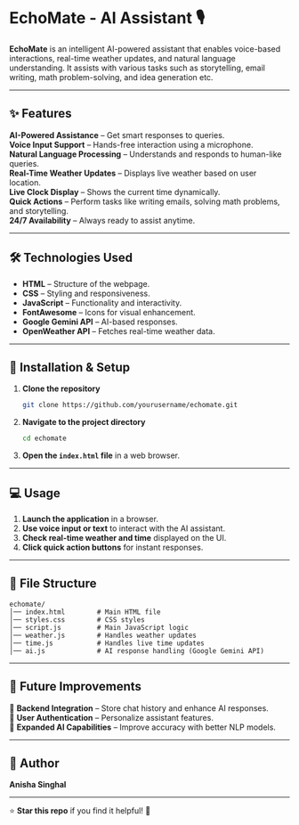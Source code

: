# **EchoMate - AI Assistant** 🎙️  

**EchoMate** is an intelligent AI-powered assistant that enables voice-based interactions, real-time weather updates, and natural language understanding. It assists with various tasks such as storytelling, email writing, math problem-solving, and idea generation etc.  

---

## ✨ **Features**  

**AI-Powered Assistance** – Get smart responses to queries.  
**Voice Input Support** – Hands-free interaction using a microphone.  
**Natural Language Processing** – Understands and responds to human-like queries.  
**Real-Time Weather Updates** – Displays live weather based on user location.  
**Live Clock Display** – Shows the current time dynamically.  
**Quick Actions** – Perform tasks like writing emails, solving math problems, and storytelling.  
**24/7 Availability** – Always ready to assist anytime.  

---

## 🛠️ **Technologies Used**  

- **HTML** – Structure of the webpage.  
- **CSS** – Styling and responsiveness.  
- **JavaScript** – Functionality and interactivity.  
- **FontAwesome** – Icons for visual enhancement.  
- **Google Gemini API** – AI-based responses.  
- **OpenWeather API** – Fetches real-time weather data.  

---

## 🔧 **Installation & Setup**  

1. **Clone the repository**  
   ```sh
   git clone https://github.com/yourusername/echomate.git
   ```  
2. **Navigate to the project directory**  
   ```sh
   cd echomate
   ```  
3. **Open the `index.html` file** in a web browser.  

---

## 💻 **Usage**  

1. **Launch the application** in a browser.  
2. **Use voice input or text** to interact with the AI assistant.  
3. **Check real-time weather and time** displayed on the UI.  
4. **Click quick action buttons** for instant responses.  

---

## 📂 **File Structure**  
```
echomate/
│── index.html        # Main HTML file
│── styles.css        # CSS styles
│── script.js         # Main JavaScript logic
│── weather.js        # Handles weather updates
│── time.js           # Handles live time updates
│── ai.js             # AI response handling (Google Gemini API)
```  

---

## 🔮 **Future Improvements**  

🔹 **Backend Integration** – Store chat history and enhance AI responses.  
🔹 **User Authentication** – Personalize assistant features.  
🔹 **Expanded AI Capabilities** – Improve accuracy with better NLP models.  

---

## 👤 **Author**  

**Anisha Singhal**  

---

⭐ **Star this repo** if you find it helpful! 🚀
